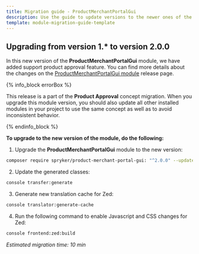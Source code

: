 ```yaml
---
title: Migration guide - ProductMerchantPortalGui
description: Use the guide to update versions to the newer ones of the ProductMerchantPortalGui module.
template: module-migration-guide-template
---
```


## Upgrading from version 1.* to version 2.0.0

In this new version of the **ProductMerchantPortalGui** module, we have added support product approval feature. You can find more details about the changes on the [ProductMerchantPortalGui module](https://github.com/spryker/product-merchant-portal-gui/releases) release page.

{% info_block errorBox %}

This release is a part of the **Product Approval** concept migration. When you upgrade this module version, you should also update all other installed modules in your project to use the same concept as well as to avoid inconsistent behavior.

{% endinfo_block %}

**To upgrade to the new version of the module, do the following:**

1. Upgrade the **ProductMerchantPortalGui** module to the new version:

```bash
composer require spryker/product-merchant-portal-gui: "^2.0.0" --update-with-dependencies
```

2. Update the generated classes:
```bash
console transfer:generate
```

3. Generate new translation cache for Zed:

```bash
console translator:generate-cache
```

4. Run the following command to enable Javascript and CSS changes for Zed:

```bash
console frontend:zed:build
```

*Estimated migration time: 10 min*
